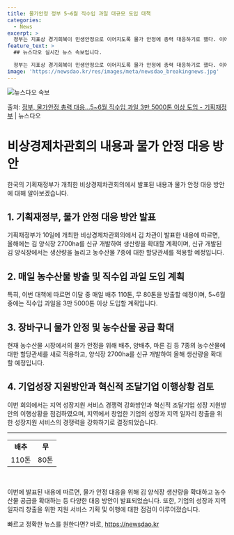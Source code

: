 ```yaml
---
title: 물가안정 정부 5~6월 직수입 과일 대규모 도입 대책
categories:
  - News
excerpt: >
  정부는 지표상 경기회복이 민생안정으로 이어지도록 물가 안정에 총력 대응하기로 했다. 이에, 이달 중 날마다 …
feature_text: >
  ## 뉴스다오 실시간 뉴스 속보입니다.

  정부는 지표상 경기회복이 민생안정으로 이어지도록 물가 안정에 총력 대응하기로 했다. 이에, 이달 중 날마다 …
image: 'https://newsdao.kr/res/images/meta/newsdao_breakingnews.jpg'
---
```


![뉴스다오 속보](https://newsdao.kr/res/images/meta/newsdao_breakingnews.jpg)

<p>출처: <a href="https://newsdao.kr/3779" rel="dofollow">정부, 물가안정 총력 대응…5~6월 직수입 과일 3만 5000톤 이상 도입 - 기획재정부</a> | 뉴스다오</p>

<h1>비상경제차관회의 내용과 물가 안정 대응 방안</h1>
<p data-ke-size="size16">한국의 기획재정부가 개최한 비상경제차관회의에서 발표된 내용과 물가 안정 대응 방안에 대해 알아보겠습니다.</p>

<h2>1. 기획재정부, 물가 안정 대응 방안 발표</h2>
<p data-ke-size="size16">기획재정부가 10일에 개최한 비상경제차관회의에서 김 차관이 발표한 내용에 따르면, 올해에는 김 양식장 2700ha를 신규 개발하여 생산량을 확대할 계획이며, 신규 개발된 김 양식장에서는 생산량을 늘리고 농수산물 7종에 대한 할당관세를 적용할 예정입니다.</p>

<h2>2. 매일 농수산물 방출 및 직수입 과일 도입 계획</h2>
<p data-ke-size="size16">특히, 이번 대책에 따르면 이달 중 매일 배추 110톤, 무 80톤을 방출할 예정이며, 5~6월 중에는 직수입 과일을 3만 5000톤 이상 도입할 계획입니다.</p>

<h2>3. 장바구니 물가 안정 및 농수산물 공급 확대</h2>
<p data-ke-size="size16">현재 농수산물 시장에서의 물가 안정을 위해 배추, 양배추, 마른 김 등 7종의 농수산물에 대한 할당관세를 새로 적용하고, 양식장 2700ha를 신규 개발하여 올해 생산량을 확대할 예정입니다.</p>

<h2>4. 기업성장 지원방안과 혁신적 조달기업 이행상황 검토</h2>
<p data-ke-size="size16">이번 회의에서는 지역 성장지원 서비스 경쟁력 강화방안과 혁신적 조달기업 성장 지원방안의 이행상황을 점검하였으며, 지역에서 창업한 기업의 성장과 지역 일자리 창출을 위한 성장지원 서비스의 경쟁력을 강화하기로 결정되었습니다.</p>

<hr>

<table>
  <tr>
    <td style="text-align: center; height: 17px;"><b>배추</b></td>
    <td style="text-align: center; height: 17px;"><b>무</b></td>
  </tr>
  <tr>
    <td style="text-align: center; height: 17px;">110톤</td>
    <td style="text-align: center; height: 17px;">80톤</td>
  </tr>
</table>

<p data-ke-size="size16">&nbsp;</p>
<p data-ke-size="size16">이번에 발표된 내용에 따르면, 물가 안정 대응을 위해 김 양식장 생산량을 확대하고 농수산물 공급을 확대하는 등 다양한 대응 방안이 발표되었습니다. 또한, 기업의 성장과 지역 일자리 창출을 위한 지원 서비스 기획 및 이행에 대한 점검이 이루어졌습니다.</p> 

빠르고 정확한 뉴스를 원한다면? 바로, <a href="https://newsdao.kr" rel="dofollow">https://newsdao.kr</a>



